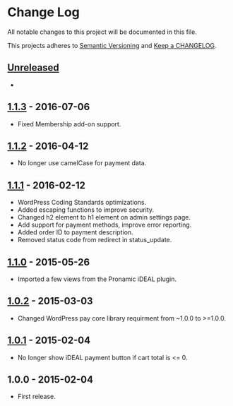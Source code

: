 # Change Log

All notable changes to this project will be documented in this file.

This projects adheres to [Semantic Versioning](http://semver.org/) and [Keep a CHANGELOG](http://keepachangelog.com/).

## [Unreleased][unreleased]
-

## [1.1.3] - 2016-07-06
- Fixed Membership add-on support.

## [1.1.2] - 2016-04-12
- No longer use camelCase for payment data.

## [1.1.1] - 2016-02-12
- WordPress Coding Standards optimizations.
- Added escaping functions to improve security.
- Changed h2 element to h1 element on admin settings page.
- Add support for payment methods, improve error reporting.
- Added order ID to payment description.
- Removed status code from redirect in status_update.

## [1.1.0] - 2015-05-26
- Imported a few views from the Pronamic iDEAL plugin.

## [1.0.2] - 2015-03-03
- Changed WordPress pay core library requirment from ~1.0.0 to >=1.0.0.

## [1.0.1] - 2015-02-04
- No longer show iDEAL payment button if cart total is <= 0.

## 1.0.0 - 2015-02-04
- First release.

[unreleased]: https://github.com/wp-pay-extensions/ithemes-exchange/compare/1.1.3...HEAD
[1.1.3]: https://github.com/wp-pay-extensions/ithemes-exchange/compare/1.1.2...1.1.3
[1.1.2]: https://github.com/wp-pay-extensions/ithemes-exchange/compare/1.1.1...1.1.2
[1.1.1]: https://github.com/wp-pay-extensions/ithemes-exchange/compare/1.1.0...1.1.1
[1.1.0]: https://github.com/wp-pay-extensions/ithemes-exchange/compare/1.0.2...1.1.0
[1.0.2]: https://github.com/wp-pay-extensions/ithemes-exchange/compare/1.0.0...1.0.2
[1.0.1]: https://github.com/wp-pay-extensions/ithemes-exchange/compare/1.0.0...1.0.1
